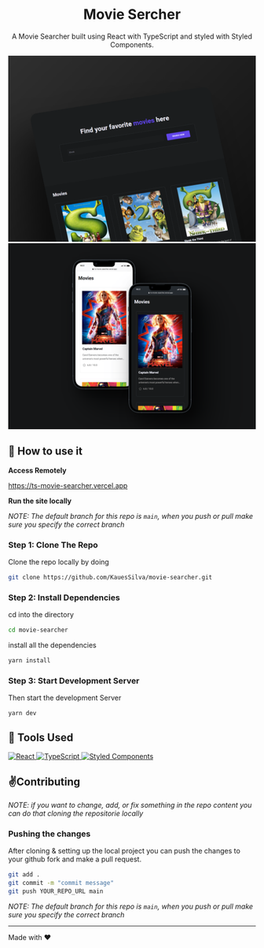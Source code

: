 <div align="center">
    <h1>Movie Sercher</h1>
    <p>A Movie Searcher built using React with TypeScript and styled with Styled Components.</p>
</div>

![](https://raw.githubusercontent.com/KauesSilva/movie-searcher/main/src/assets/readme/desktop-dark.png)
<br>
![](https://raw.githubusercontent.com/KauesSilva/movie-searcher/main/src/assets/readme/mockup-mobile.png)

## 🚀 How to use it

**Access Remotely**

<a href="https://ts-movie-searcher.vercel.app" target="_blank">https://ts-movie-searcher.vercel.app</a>

**Run the site locally**

_NOTE: The default branch for this repo is `main`, when you push or pull make sure you specify the correct branch_

### Step 1: Clone The Repo

Clone the repo locally by doing

```bash
git clone https://github.com/KauesSilva/movie-searcher.git
```

### Step 2: Install Dependencies

cd into the directory

```bash
cd movie-searcher
```

install all the dependencies
```bash
yarn install
```

### Step 3: Start Development Server

Then start the development Server
```
yarn dev
```

## 🔧 Tools Used

<div align="left">
    <a href="https://pt-br.reactjs.org/" target="_blank">
        <img alt="React" src="https://img.shields.io/badge/React-20232A?style=for-the-badge&logo=react&logoColor=61DAFB" />
    </a>
    <a href="https://www.typescriptlang.org/docs/" target="_blank">
        <img alt="TypeScript" src="https://img.shields.io/badge/TypeScript-007ACC?style=for-the-badge&logo=typescript&logoColor=white" />
    </a>
    <a href="https://styled-components.com/docs" target="_blank">
        <img alt="Styled Components" src="https://img.shields.io/badge/styled--components-DB7093?style=for-the-badge&logo=styled-components&logoColor=white" />
    </a>
</div>

## ✌️Contributing

*NOTE: if you want to change, add, or fix something in the repo content you can do that cloning the repositorie locally*


### Pushing the changes

After cloning & setting up the local project you can push the changes to your github fork and make a pull request.

```bash
git add .
git commit -m "commit message"
git push YOUR_REPO_URL main
```

_NOTE: The default branch for this repo is `main`, when you push or pull make sure you specify the correct branch_

------

Made with ❤️
